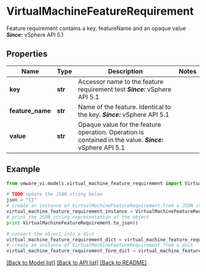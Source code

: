 # VirtualMachineFeatureRequirement

Feature requirement contains a key, featureName and an opaque value  ***Since:*** vSphere API 5.1 

## Properties
Name | Type | Description | Notes
------------ | ------------- | ------------- | -------------
**key** | **str** | Accessor name to the feature requirement test  ***Since:*** vSphere API 5.1  | 
**feature_name** | **str** | Name of the feature.  Identical to the key.  ***Since:*** vSphere API 5.1  | 
**value** | **str** | Opaque value for the feature operation.  Operation is contained in the value.  ***Since:*** vSphere API 5.1  | 

## Example

```python
from vmware_vi.models.virtual_machine_feature_requirement import VirtualMachineFeatureRequirement

# TODO update the JSON string below
json = "{}"
# create an instance of VirtualMachineFeatureRequirement from a JSON string
virtual_machine_feature_requirement_instance = VirtualMachineFeatureRequirement.from_json(json)
# print the JSON string representation of the object
print VirtualMachineFeatureRequirement.to_json()

# convert the object into a dict
virtual_machine_feature_requirement_dict = virtual_machine_feature_requirement_instance.to_dict()
# create an instance of VirtualMachineFeatureRequirement from a dict
virtual_machine_feature_requirement_form_dict = virtual_machine_feature_requirement.from_dict(virtual_machine_feature_requirement_dict)
```
[[Back to Model list]](../README.md#documentation-for-models) [[Back to API list]](../README.md#documentation-for-api-endpoints) [[Back to README]](../README.md)



